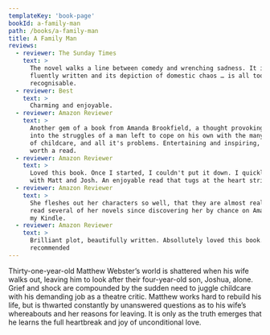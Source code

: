 ```yaml
---
templateKey: 'book-page'
bookId: a-family-man
path: /books/a-family-man
title: A Family Man
reviews:
  - reviewer: The Sunday Times
    text: >
      The novel walks a line between comedy and wrenching sadness. It is
      fluently written and its depiction of domestic chaos … is all too
      recognisable.
  - reviewer: Best
    text: >
      Charming and enjoyable.
  - reviewer: Amazon Reviewer
    text: >
      Another gem of a book from Amanda Brookfield, a thought provoking insight
      into the struggles of a man left to cope on his own with the many aspects
      of childcare, and all it's problems. Entertaining and inspiring, well
      worth a read.
  - reviewer: Amazon Reviewer
    text: >
      Loved this book. Once I started, I couldn't put it down. I quickly bonded
      with Matt and Josh. An enjoyable read that tugs at the heart strings.
  - reviewer: Amazon Reviewer
    text: >
      She fleshes out her characters so well, that they are almost real. I have
      read several of her novels since discovering her by chance on Amazon for
      my Kindle.
  - reviewer: Amazon Reviewer
    text: >
      Brilliant plot, beautifully written. Absollutely loved this book. Highly
      recommended
---
```


Thirty-one-year-old Matthew Webster’s world is shattered when his wife walks
out, leaving him to look after their four-year-old son, Joshua, alone. Grief and
shock are compounded by the sudden need to juggle childcare with his demanding
job as a theatre critic. Matthew works hard to rebuild his life, but is thwarted
constantly by unanswered questions as to his wife’s whereabouts and her reasons
for leaving. It is only as the truth emerges that he learns the full heartbreak
and joy of unconditional love.
